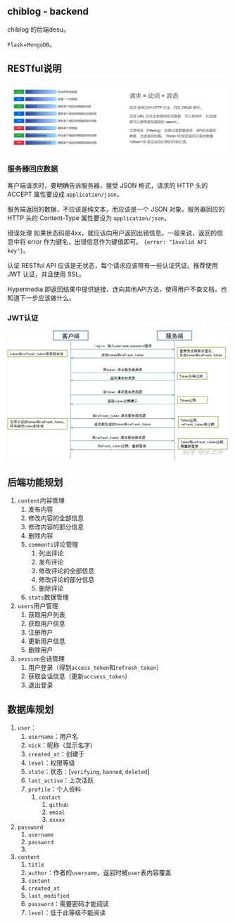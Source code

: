 ## chiblog - backend

chiblog 的后端desu。

`Flask`+`MongoDB`。

## RESTful说明

![image-20210418161749356](README.assets/image-20210418161749356.png)

### 服务器回应数据

客户端请求时，要明确告诉服务器，接受 JSON 格式，请求的 HTTP 头的 ACCEPT 属性要设成 `application/json`。

服务端返回的数据，不应该是纯文本，而应该是一个 JSON 对象。服务器回应的 HTTP 头的 Content-Type 属性要设为 `application/json`。

错误处理 如果状态码是4xx，就应该向用户返回出错信息。一般来说，返回的信息中将 error 作为键名，出错信息作为键值即可。 `{error: "Invalid API key"}`。

认证 RESTful API 应该是无状态，每个请求应该带有一些认证凭证。推荐使用 JWT 认证，并且使用 SSL。

Hypermedia 即返回结果中提供链接，连向其他API方法，使得用户不查文档，也知道下一步应该做什么。

### JWT认证

![preview](README.assets/v2-b034c3453cd2bb7177cfdbb4366a5e73_r.jpg)

## 后端功能规划

1. `content`内容管理
   1. 发布内容
   2. 修改内容的全部信息
   3. 修改内容的部分信息
   4. 删除内容
   5. `comments`评论管理
      1. 列出评论
      2. 发布评论
      3. 修改评论的全部信息
      4. 修改评论的部分信息
      5. 删除评论
   6. `stats`数据管理
2. `users`用户管理
   1. 获取用户列表
   2. 获取用户信息
   3. 注册用户
   4. 更新用户信息
   5. 删除用户
3. `session`会话管理
   1. 用户登录（得到`access_token`和`refresh_token`）
   2. 获取会话信息（更新`accsess_token`）
   3. 退出登录

## 数据库规划

1. `user`：
   1. `username`：用户名
   2. `nick`：昵称（显示名字）
   3. `created_at`：创建于
   4. `level`：权限等级
   5. `state`：状态：[`verifying`, `banned`, `deleted`]
   6. `last_active`：上次活跃
   7. `profile`：个人资料
      1. `contact`
         1. `github`
         2. `emial`
         3. `xxxxx`
2. `password`
   1. `username`
   2. `password`
   3. 
3. `content`
   1. `title`
   2. `author`：作者的`username`，返回时被`user`表内容覆盖
   3. `content`
   4. `created_at`
   5. `last_modified`
   6. `password`：需要密码才能阅读
   7. `level`：低于此等级不能阅读